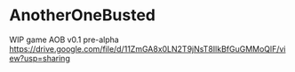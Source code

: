 # AnotherOneBusted
WIP game
AOB v0.1 pre-alpha
https://drive.google.com/file/d/11ZmGA8x0LN2T9jNsT8IlkBfGuGMMoQlF/view?usp=sharing
